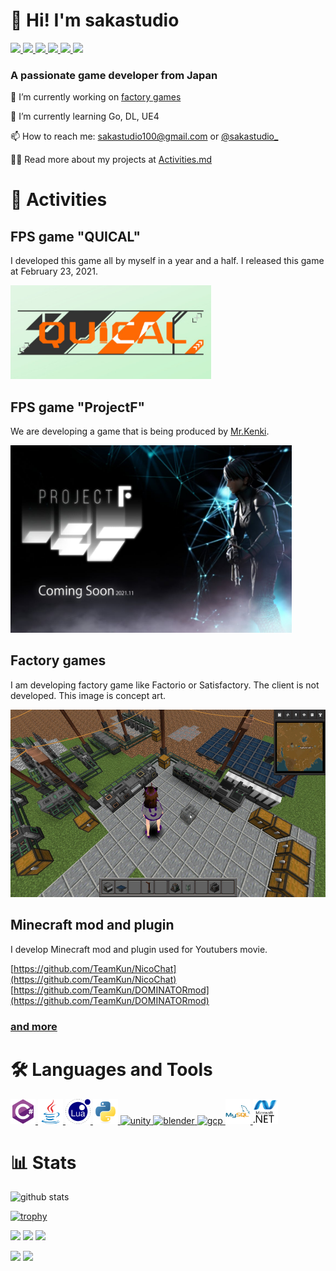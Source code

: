 # 👋 Hi! I'm sakastudio

<p align="left"> 
  <a href="http://twitter.com/sakastudio_" target="_blank">
    <img height="25" src="https://img.shields.io/twitter/follow/sakastudio_?label=Twitter&logo=twitter&style=flat" />
  </a>
  <a href="https://store.steampowered.com/curator/38927102" target="_blank">
    <img height="25" src="https://img.shields.io/badge/Released-4 games-blue?logo=steam&style=flat" />
  </a>
  <a href="https://github.com/sakastudio" target="_blank">
    <img height="25" src="https://img.shields.io/github/followers/sakastudio?label=follow&logo=github&style=flat" />
  </a>
  <a href="https://www.youtube.com/channel/UCc7Dqe2967Vl7DtKNv0QshA" target="_blank">
    <img height="25" src="https://img.shields.io/youtube/channel/subscribers/UCc7Dqe2967Vl7DtKNv0QshA?logo=youtube&style=flat" />
  </a>
  <a href="http://qiita.com/sakastudio_" target="_blank">
    <img height="25" src="https://qiita-badge.apiapi.app/s/sakastudio_/posts.svg"/>
  </a>
  <a href="https://atcoder.jp/users/sakastudio" target="_blank">
    <img height="25" src="https://img.shields.io/endpoint?url=https%3A%2F%2Fatcoder-badges.now.sh%2Fapi%2Fatcoder%2Fjson%2Fsakastudio?style=flat" />
  </a>
</p>

### A passionate game developer from Japan

🔭 I’m currently working on [factory games](https://github.com/sakastudio/industrialization)

🌱  I’m currently learning Go, DL, UE4

📫  How to reach me: sakastudio100@gmail.com or [@sakastudio_](https://twitter.com/sakastudio_)

👨‍💻  Read more about my projects at [Activities.md](https://github.com/sakastudio/sakastudio/blob/main/Activities.md) 

# 🚀 Activities

## FPS game "QUICAL"
I developed this game all by myself in a year and a half.
I released this game at February 23, 2021.

  <a href="https://store.steampowered.com/app/1216600/QUICAL/" target="_blank">
    <img height=150 src="img/quical.jpeg"/>
  </a>

## FPS game "ProjectF"
We are developing a game that is being produced by [Mr.Kenki](https://twitter.com/T_kenki).

  <a href="https://camp-fire.jp/projects/view/421688" target="_blank">
    <img height=300 src="img/projectf.jpeg"/>
  </a>


## Factory games

I am developing factory game like Factorio or Satisfactory.
The client is not developed. This image is concept art.

  <a href="https://camp-fire.jp/projects/view/421688" target="_blank">
    <img height=300 src="img/factory.jpeg"/>
  </a>

## Minecraft mod and plugin
I develop Minecraft mod and plugin used for Youtubers movie.

[https://github.com/TeamKun/NicoChat](https://github.com/TeamKun/NicoChat)<br>
[https://github.com/TeamKun/DOMINATORmod](https://github.com/TeamKun/DOMINATORmod)

### [and more](https://github.com/sakastudio/sakastudio/blob/main/Activities.md) 


# 🛠️  Languages and Tools
<p align="left">
        <a href="https://www.w3schools.com/cs/" target="_blank">
            <img src="https://raw.githubusercontent.com/devicons/devicon/master/icons/csharp/csharp-original.svg" alt="csharp" width="40" height="40"/>
        </a>
        <a href="https://www.java.com" target="_blank">
            <img src="https://raw.githubusercontent.com/devicons/devicon/master/icons/java/java-original.svg" alt="java" width="40" height="40"/>
        </a>
        <a href="https://www.lua.org/" target="_blank">
            <img src="https://raw.githubusercontent.com/sakastudio/sakastudio/main/img/lua.png" alt="lua" width="40" height="40"/>
        </a>
        <a href="https://www.python.org" target="_blank">
            <img src="https://raw.githubusercontent.com/devicons/devicon/master/icons/python/python-original.svg" alt="python" width="40" height="40"/>
        </a>
        <a href="https://unity.com/" target="_blank">
            <img src="https://www.vectorlogo.zone/logos/unity3d/unity3d-icon.svg" alt="unity" width="40" height="40"/>
        </a>
        <a href="https://www.blender.org/" target="_blank">
            <img src="https://download.blender.org/branding/community/blender_community_badge_white.svg" alt="blender" width="40" height="40"/>
        </a>
        <a href="https://cloud.google.com" target="_blank">
            <img src="https://www.vectorlogo.zone/logos/google_cloud/google_cloud-icon.svg" alt="gcp" width="40" height="40"/>
        </a>
        <a href="https://www.mysql.com/" target="_blank">
            <img src="https://raw.githubusercontent.com/devicons/devicon/master/icons/mysql/mysql-original-wordmark.svg" alt="mysql" width="40" height="40"/>
        </a>
        <a href="https://dotnet.microsoft.com/" target="_blank">
            <img src="https://raw.githubusercontent.com/devicons/devicon/master/icons/dot-net/dot-net-original-wordmark.svg" alt="dotnet" width="40" height="40"/>
        </a>
    </p>


# 📊 Stats

<p align="left"> 
  <img alt="github stats" height="175px" src="https://github-readme-stats.vercel.app/api?username=sakastudio&theme=onedark&show_icons=ture" />
</p>

[![trophy](https://github-profile-trophy.vercel.app/?username=sakastudio&theme=onedark&column=7
)](https://github.com/ryo-ma/github-profile-trophy)

![](https://github-profile-summary-cards.vercel.app/api/cards/profile-details?username=sakastudio&theme=nord_dark)
![](https://github-profile-summary-cards.vercel.app/api/cards/repos-per-language?username=sakastudio&theme=nord_dark)
![](https://github-profile-summary-cards.vercel.app/api/cards/most-commit-language?username=sakastudio&theme=nord_dark)

![](https://github-profile-summary-cards.vercel.app/api/cards/stats?username=sakastudio&theme=nord_dark)
![](https://github-profile-summary-cards.vercel.app/api/cards/productive-time?username=sakastudio&theme=nord_dark)




